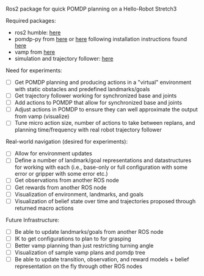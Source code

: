 Ros2 package for quick POMDP planning on a Hello-Robot Stretch3

Required packages:
- ros2 humble: [here](https://docs.ros.org/en/humble/index.html)
- pomdp-py from [here](https://github.com/KavrakiLab/vamp-pomdp/tree/cython) or [here](https://github.com/YC-Liang/Ref-VAMP/tree/main) following installation instructions found [here](https://h2r.github.io/pomdp-py/html/installation.html)
- vamp from [here](https://github.com/KavrakiLab/vamp/tree/stretch)
- simulation and trajectory follower: [here](https://github.com/nicholasl23638/stretch_ros2_sim)

Need for experiments:
- [ ] Get POMDP planning and producing actions in a "virtual" environment with static obstacles and predefined landmarks/goals
- [ ] Get trajectory follower working for synchronized base and joints
- [ ] Add actions to POMDP that allow for synchronized base and joints
- [ ] Adjust actions in POMDP to ensure they can well approximate the output from vamp (visualize)
- [ ] Tune micro action size, number of actions to take between replans, and planning time/frequency with real robot trajectory follower

Real-world navigation (desired for experiments):
- [ ] Allow for environment updates
- [ ] Define a number of landmark/goal representations and datastructures for working with each (i.e., base-only or full configuration with some error or gripper with some error etc.)
- [ ] Get observations from another ROS node
- [ ] Get rewards from another ROS node
- [ ] Visualization of environment, landmarks, and goals
- [ ] Visualization of belief state over time and trajectories proposed through returned macro actions

Future Infrastructure:
- [ ] Be able to update landmarks/goals from another ROS node
- [ ] IK to get configurations to plan to for grasping
- [ ] Better vamp planning than just restricting turning angle
- [ ] Visualization of sample vamp plans and pomdp tree
- [ ] Be able to update transition, observation, and reward models + belief representation on the fly through other ROS nodes
